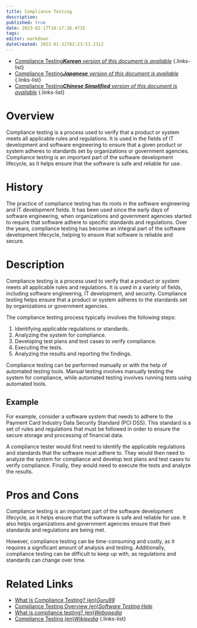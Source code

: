 ```yaml
---
title: Compliance Testing
description: 
published: true
date: 2023-02-17T18:17:26.473Z
tags: 
editor: markdown
dateCreated: 2023-01-31T02:23:53.231Z
---
```


- [Compliance Testing***Korean** version of this document is available*](/ko/Knowledge-base/Dictionary/compliance-testing)
{.links-list}
- [Compliance Testing***Japanese** version of this document is available*](/ja/Knowledge-base/Dictionary/compliance-testing)
{.links-list}
- [Compliance Testing***Chinese Simplified** version of this document is available*](/zh/Knowledge-base/Dictionary/compliance-testing)
{.links-list}


# Overview
Compliance testing is a process used to verify that a product or system meets all applicable rules and regulations. It is used in the fields of IT development and software engineering to ensure that a given product or system adheres to standards set by organizations or government agencies. Compliance testing is an important part of the software development lifecycle, as it helps ensure that the software is safe and reliable for use.

# History
The practice of compliance testing has its roots in the software engineering and IT development fields. It has been used since the early days of software engineering, when organizations and government agencies started to require that software adhere to specific standards and regulations. Over the years, compliance testing has become an integral part of the software development lifecycle, helping to ensure that software is reliable and secure.

# Description
Compliance testing is a process used to verify that a product or system meets all applicable rules and regulations. It is used in a variety of fields, including software engineering, IT development, and security. Compliance testing helps ensure that a product or system adheres to the standards set by organizations or government agencies.

The compliance testing process typically involves the following steps:

1. Identifying applicable regulations or standards.
2. Analyzing the system for compliance.
3. Developing test plans and test cases to verify compliance.
4. Executing the tests.
5. Analyzing the results and reporting the findings.

Compliance testing can be performed manually or with the help of automated testing tools. Manual testing involves manually testing the system for compliance, while automated testing involves running tests using automated tools.

## Example
For example, consider a software system that needs to adhere to the Payment Card Industry Data Security Standard (PCI DSS). This standard is a set of rules and regulations that must be followed in order to ensure the secure storage and processing of financial data. 

A compliance tester would first need to identify the applicable regulations and standards that the software must adhere to. They would then need to analyze the system for compliance and develop test plans and test cases to verify compliance. Finally, they would need to execute the tests and analyze the results.

# Pros and Cons
Compliance testing is an important part of the software development lifecycle, as it helps ensure that the software is safe and reliable for use. It also helps organizations and government agencies ensure that their standards and regulations are being met.

However, compliance testing can be time-consuming and costly, as it requires a significant amount of analysis and testing. Additionally, compliance testing can be difficult to keep up with, as regulations and standards can change over time.

# Related Links
- [What Is Compliance Testing? (en)*Guru99*](https://www.guru99.com/what-is-compliance-testing.html)
- [Compliance Testing Overview (en)*Software Testing Help*](https://www.softwaretestinghelp.com/compliance-testing-overview/)
- [What is compliance testing? (en)*Webopedia*](https://www.webopedia.com/TERM/C/compliance_testing.html)
- [Compliance Testing (en)*Wikipedia*](https://en.wikipedia.org/wiki/Compliance_testing)
{.links-list}